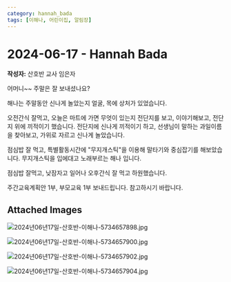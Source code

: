 ```yaml
---
category: hannah_bada
tags: [이해나, 어린이집, 알림장]
---
```


# 2024-06-17 - Hannah Bada

**작성자:** 산호반 교사 임은자  

어머니~~ 주말은 잘 보내셨나요?

해나는 주말동안 신나게 놀았는지 얼굴, 목에 상처가 있었습니다.

오전간식 잘먹고, 오늘은 마트에 가면 무엇이 있는지 전단지를 보고, 이야기해보고, 전단지 위에 끼적이기 했습니다.  전단지에 신나게 끼적이기 하고, 선생님이 말하는 과일이름을 찾아보고, 가위로 자르고 신나게 놀았습니다.

점심밥 잘 먹고, 특별활동시간에 "무지개스틱"을 이용해 말타기와 중심잡기를 해보았습니다. 무지개스틱을 입에대고 노래부르는 해나 입니다.

점심밥 잘먹고, 낮잠자고 일어나 오후간식 잘 먹고 하원했습니다.

주간교육계획안  1부, 부모교육 1부 보내드립니다.  참고하시기 바랍니다.

## Attached Images
![2024년06년17일-산호반-이해나-5734657898.jpg](https://feghi.github.io/assets/img/bada_photo/2024년06년17일-산호반-이해나-5734657898.jpg)

![2024년06년17일-산호반-이해나-5734657900.jpg](https://feghi.github.io/assets/img/bada_photo/2024년06년17일-산호반-이해나-5734657900.jpg)

![2024년06년17일-산호반-이해나-5734657902.jpg](https://feghi.github.io/assets/img/bada_photo/2024년06년17일-산호반-이해나-5734657902.jpg)

![2024년06년17일-산호반-이해나-5734657904.jpg](https://feghi.github.io/assets/img/bada_photo/2024년06년17일-산호반-이해나-5734657904.jpg)

